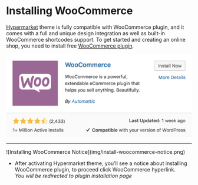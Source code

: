 # Installing WooCommerce

[Hypermarket](https://wordpress.org/themes/hypermarket/) theme is fully compatible with WooCommerce plugin, and it comes with a full and unique design integration as well as built-in WooCommerce shortcodes support.
To get started and creating an online shop, you need to install free [WooCommerce plugin](https://wordpress.org/plugins/woocommerce/).

![Installing WooCommerce](img/installing-woocommerce.png)
<hr/>
![Installing WooCommerce Notice](img/install-woocommerce-notice.png)

* After activating Hypermarket theme, you’ll see a notice about installing WooCommerce plugin, to proceed click WooCommerce hyperlink.<br/>
*You will be redirected to plugin installation page*

